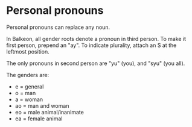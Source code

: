 # Personal pronouns
Personal pronouns can replace any noun.

In Balkeon, all gender roots denote a pronoun in third person. To make it first person, prepend an "ay". To indicate plurality, attach an S at the leftmost position.

The only pronouns in second person are "yu" (you), and "syu" (you all).

The genders are:
- e = general
- o = man
- a = woman
- ao = man and woman
- eo = male animal/inanimate
- ea = female animal
